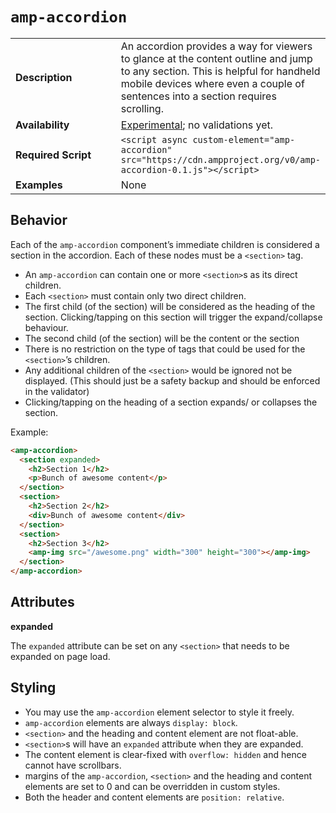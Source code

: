 <!---
Copyright 2016 The AMP HTML Authors. All Rights Reserved.

Licensed under the Apache License, Version 2.0 (the "License");
you may not use this file except in compliance with the License.
You may obtain a copy of the License at

      http://www.apache.org/licenses/LICENSE-2.0

Unless required by applicable law or agreed to in writing, software
distributed under the License is distributed on an "AS-IS" BASIS,
WITHOUT WARRANTIES OR CONDITIONS OF ANY KIND, either express or implied.
See the License for the specific language governing permissions and
limitations under the License.
-->

# <a name="amp-accordion"></a> `amp-accordion`

<table>
  <tr>
    <td width="40%"><strong>Description</strong></td>
    <td>An accordion provides a way for viewers to glance at the content outline and jump to any section. This is helpful for handheld mobile devices where even a couple of sentences into a section requires scrolling.</td>
  </tr>
  <tr>
    <td width="40%"><strong>Availability</strong></td>
    <td><a href="https://www.ampproject.org/docs/reference/experimental.html">Experimental</a>; no validations yet.</td>
  </tr>
  <tr>
    <td width="40%"><strong>Required Script</strong></td>
    <td><code>&lt;script async custom-element="amp-accordion" src="https://cdn.ampproject.org/v0/amp-accordion-0.1.js">&lt;/script></code></td>
  </tr>
  <tr>
    <td width="40%"><strong>Examples</strong></td>
    <td>None</td>
  </tr>
</table>

## Behavior

Each of the `amp-accordion` component’s immediate children is considered a section in the accordion. Each of these nodes must be a `<section>` tag.

- An `amp-accordion` can contain one or more `<section>`s as its direct children.
- Each `<section>` must contain only two direct children.
- The first child (of the section) will be considered as the heading of the section. Clicking/tapping on this section will trigger the expand/collapse behaviour.
- The second child (of the section) will be the content or the section
- There is no restriction on the type of tags that could be used for the `<section>`’s children.
- Any additional children of the `<section>` would be ignored not be displayed. (This should just be a safety backup and should be enforced in the validator)
- Clicking/tapping on the heading of a section expands/ or collapses the section.

Example:

```html
<amp-accordion>
  <section expanded>
    <h2>Section 1</h2>
    <p>Bunch of awesome content</p>
  </section>
  <section>
    <h2>Section 2</h2>
    <div>Bunch of awesome content</div>
  </section>
  <section>
    <h2>Section 3</h2>
    <amp-img src="/awesome.png" width="300" height="300"></amp-img>
  </section>
</amp-accordion>
```

## Attributes

**expanded**

The `expanded` attribute can be set on any `<section>` that needs to be expanded on page load.

## Styling

- You may use the `amp-accordion` element selector to style it freely.
- `amp-accordion` elements are always `display: block`.
- `<section>` and the heading and content element are not float-able.
- `<section>`s will have an `expanded` attribute when they are expanded.
- The content element is clear-fixed with `overflow: hidden` and hence cannot have scrollbars.
- margins of the `amp-accordion`, `<section>` and the heading and content elements are set to 0 and can be overridden in custom styles.
- Both the header and content elements are `position: relative`.
